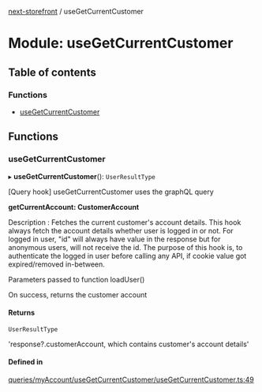[next-storefront](../README.md) / useGetCurrentCustomer

# Module: useGetCurrentCustomer

## Table of contents

### Functions

- [useGetCurrentCustomer](useGetCurrentCustomer.md#usegetcurrentcustomer)

## Functions

### useGetCurrentCustomer

▸ **useGetCurrentCustomer**(): `UserResultType`

[Query hook] useGetCurrentCustomer uses the graphQL query

<b>getCurrentAccount: CustomerAccount</b>

Description : Fetches the current customer's account details. This hook always fetch the account details whether user is logged in or not.
For logged in user, "id" will always have value in the response but for anonymous users, will not receive the id.
The purpose of this hook is, to authenticate the logged in user before calling any API, if cookie value got expired/removed in-between.

Parameters passed to function loadUser()

On success, returns the customer account

#### Returns

`UserResultType`

'response?.customerAccount, which contains customer's account details'

#### Defined in

[queries/myAccount/useGetCurrentCustomer/useGetCurrentCustomer.ts:49](https://github.com/KiboSoftware/nextjs-storefront/blob/474c22ea/hooks/queries/myAccount/useGetCurrentCustomer/useGetCurrentCustomer.ts#L49)
